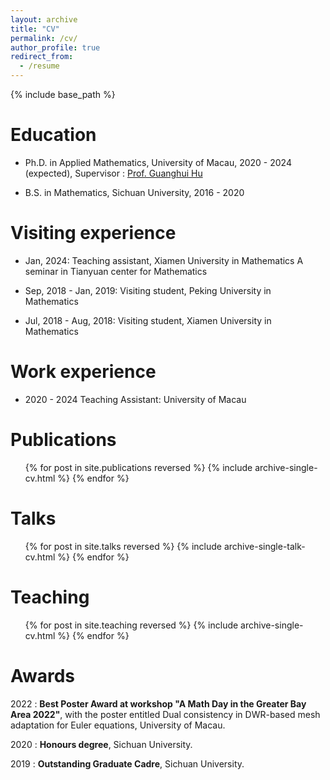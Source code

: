 ```yaml
---
layout: archive
title: "CV"
permalink: /cv/
author_profile: true
redirect_from:
  - /resume
---
```


{% include base_path %}

Education
======
* Ph.D. in Applied Mathematics, University of Macau, 2020 - 2024 (expected), Supervisor : [Prof. Guanghui Hu](https://ghhu.github.io)

* B.S. in Mathematics, Sichuan University, 2016 - 2020

Visiting experience
======
* Jan, 2024: Teaching assistant, Xiamen University in Mathematics
		A seminar in Tianyuan center for Mathematics

* Sep, 2018 - Jan, 2019: Visiting student, Peking University in Mathematics

* Jul, 2018 - Aug, 2018: Visiting student, Xiamen University in Mathematics

Work experience
======
* 2020 - 2024 Teaching Assistant: University of Macau

Publications
======
  <ul>{% for post in site.publications reversed %}
    {% include archive-single-cv.html %}
  {% endfor %}</ul>
  
Talks
======
  <ul>{% for post in site.talks reversed %}
    {% include archive-single-talk-cv.html  %}
  {% endfor %}</ul>
  
Teaching
======
  <ul>{% for post in site.teaching reversed %}
    {% include archive-single-cv.html %}
  {% endfor %}</ul>
  
Awards
======
2022 : **Best Poster Award at workshop "A Math Day in the Greater Bay Area 2022"**, with the poster entitled Dual consistency in DWR-based mesh adaptation for Euler equations, University of Macau.

2020 : **Honours degree**, Sichuan University.

2019 : **Outstanding Graduate Cadre**, Sichuan University. 

